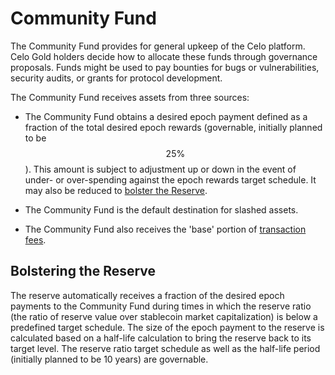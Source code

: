 # Community Fund

The Community Fund provides for general upkeep of the Celo platform. Celo Gold holders decide how to allocate these funds through governance proposals. Funds might be used to pay bounties for bugs or vulnerabilities, security audits, or grants for protocol development.

The Community Fund receives assets from three sources:

* The Community Fund obtains a desired epoch payment defined as a fraction of the total desired epoch rewards \(governable, initially planned to be $$25\%$$\). This amount is subject to adjustment up or down in the event of under- or over-spending against the epoch rewards target schedule. It may also be reduced to [bolster the Reserve](#bolster-reserve).  

* The Community Fund is the default destination for slashed assets.

* The Community Fund also receives the 'base' portion of [transaction fees](transactions/gas-pricing.md).

## <a name="bolster-reserve"></a>Bolstering the Reserve

The reserve automatically receives a fraction of the desired epoch payments to the Community Fund during times in which the reserve ratio \(the ratio of reserve value over stablecoin market capitalization\) is below a predefined target schedule. The size of the epoch payment to the reserve is calculated based on a half-life calculation to bring the reserve back to its target level. The reserve ratio target schedule as well as the half-life period \(initially planned to be 10 years\) are governable.
